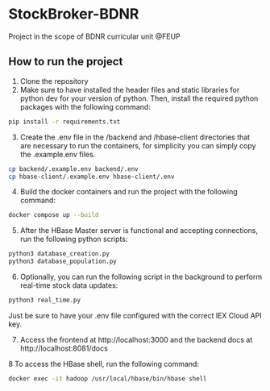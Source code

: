 # StockBroker-BDNR
Project in the scope of BDNR curricular unit @FEUP
## How to run the project
1. Clone the repository
2. Make sure to have installed the header files and static libraries for python dev for your version
of python. Then, install the required python packages with the following command:

```bash
pip install -r requirements.txt
```

3. Create the .env file in the /backend and /hbase-client directories that are necessary to run the containers, for simplicity you can
simply copy the .example.env files.
```bash
cp backend/.example.env backend/.env
cp hbase-client/.example.env hbase-client/.env
```

4. Build the docker containers and run the project with the following command:

```bash
docker compose up --build
```

5. After the HBase Master server is functional and accepting connections, run the following python scripts:

```bash
python3 database_creation.py
python3 database_population.py
```
6. Optionally, you can run the following script in the background to perform real-time stock data updates:

```bash
python3 real_time.py
```
Just be sure to have your .env file configured with the correct IEX Cloud API key.

7. Access the frontend at http://localhost:3000 and the backend docs at http://localhost:8081/docs

8 To access the HBase shell, run the following command:

```bash
docker exec -it hadoop /usr/local/hbase/bin/hbase shell
```